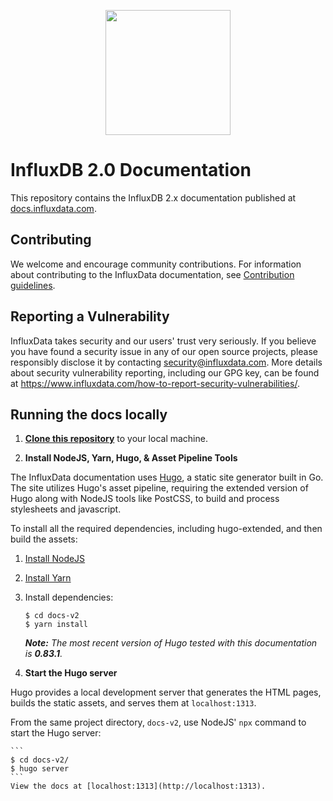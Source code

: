 <p align="center">
  <img src="/static/img/influx-logo-cubo-dark.png" width="200">
</p>

# InfluxDB 2.0 Documentation

This repository contains the InfluxDB 2.x documentation published at [docs.influxdata.com](https://docs.influxdata.com).

## Contributing

We welcome and encourage community contributions.
For information about contributing to the InfluxData documentation, see [Contribution guidelines](CONTRIBUTING.md).

## Reporting a Vulnerability

InfluxData takes security and our users' trust very seriously.
If you believe you have found a security issue in any of our open source projects,
please responsibly disclose it by contacting security@influxdata.com.
More details about security vulnerability reporting,
including our GPG key, can be found at https://www.influxdata.com/how-to-report-security-vulnerabilities/.

## Running the docs locally

1. [**Clone this repository**](https://help.github.com/articles/cloning-a-repository/) to your local machine.

2. **Install NodeJS, Yarn, Hugo, & Asset Pipeline Tools**

  The InfluxData documentation uses [Hugo](https://gohugo.io/), a static site generator built in Go.   The site utilizes Hugo's asset pipeline, requiring the extended version of Hugo along with NodeJS tools like PostCSS, to build and process stylesheets and javascript.

  To install all the required dependencies, including hugo-extended, and then build the assets:

  1. [Install NodeJS](https://nodejs.org/en/download/)
  2. [Install Yarn](https://classic.yarnpkg.com/en/docs/install/)
  3. Install dependencies:

        ```
        $ cd docs-v2
        $ yarn install
        ```

        _**Note:** The most recent version of Hugo tested with this documentation is **0.83.1**._

3. **Start the Hugo server**

  Hugo provides a local development server that generates the HTML pages, builds the static assets, and serves them at `localhost:1313`.

  From the same project directory, `docs-v2`, use NodeJS' `npx` command to start the Hugo server:

    ```
    $ cd docs-v2/
    $ hugo server
    ```
    View the docs at [localhost:1313](http://localhost:1313).
